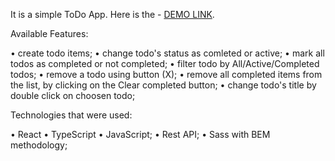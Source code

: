 It is a simple ToDo App. Here is the - [DEMO LINK](https://math8585.github.io/react_todo-app-api/).

Available Features:

•	create todo items;
• change todo's status as comleted or active;
•	mark all todos as completed or not completed;
•	filter todo by All/Active/Completed todos;
•	remove a todo using button (X);
•	remove all completed items from the list, by clicking on the Clear completed button;
•	change todo's title by double click on choosen todo;

Technologies that were used:

•	React
•	TypeScript
•	JavaScript;
•	Rest API;
•	Sass with BEM methodology;